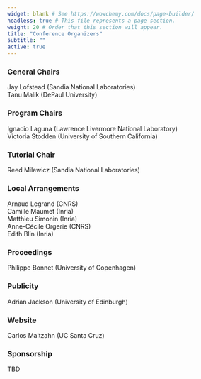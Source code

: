 ```yaml
---
widget: blank # See https://wowchemy.com/docs/page-builder/
headless: true # This file represents a page section.
weight: 20 # Order that this section will appear.
title: "Conference Organizers"
subtitle: ""
active: true
---
```


<!--
<div id="twitter-feed" style="float:right; width:30%; text-align:right; margin-top:-10px; ">
<a class="twitter-timeline" data-width="300" data-height="800" data-theme="light" href="https://twitter.com/acmrep?ref_src=twsrc%5Etfw">Tweets by acmrep</a> <script async src="https://platform.twitter.com/widgets.js" charset="utf-8"></script></div>
-->

### General Chairs
Jay Lofstead (Sandia National Laboratories)  
Tanu Malik (DePaul University)  

### Program Chairs
Ignacio Laguna (Lawrence Livermore National Laboratory)  
Victoria Stodden (University of Southern California)  

### Tutorial Chair
Reed Milewicz  (Sandia National Laboratories)  

### Local Arrangements
Arnaud Legrand (CNRS)  
Camille Maumet (Inria)  
Matthieu Simonin (Inria)  
Anne-Cécile Orgerie (CNRS)  
Edith Blin (Inria)  

### Proceedings
Philippe Bonnet (University of Copenhagen)  

### Publicity
Adrian Jackson (University of Edinburgh)

### Website
Carlos Maltzahn (UC Santa Cruz)  

### Sponsorship
TBD  
